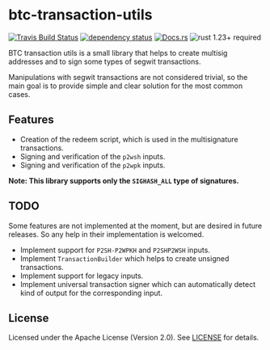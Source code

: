 # btc-transaction-utils

[![Travis Build Status](https://img.shields.io/travis/exonum/btc-transaction-utils/master.svg?label=Linux)](https://travis-ci.org/exonum/btc-transaction-utils)
[![dependency status](https://deps.rs/repo/github/exonum/btc-transaction-utils/status.svg)](https://deps.rs/repo/github/exonum/btc-transaction-utils)
[![Docs.rs](https://docs.rs/btc-transaction-utils/badge.svg)](https://docs.rs/btc-transaction-utils)
![rust 1.23+ required](https://img.shields.io/badge/rust-1.23+-blue.svg?label=Required%20Rust)

BTC transaction utils is a small library that helps to create multisig addresses
and to sign some types of segwit transactions.

Manipulations with segwit transactions are not considered trivial, so the main goal
is to provide simple and clear solution for the most common cases.

## Features

- Creation of the redeem script, which is used in the multisignature transactions.
- Signing and verification of the `p2wsh` inputs.
- Signing and verification of the `p2wpk` inputs.

**Note: This library supports only the `SIGHASH_ALL` type of signatures.**

## TODO

Some features are not implemented at the moment, but are desired in future releases. So any help
in their implementation is welcomed.

- Implement support for `P2SH-P2WPKH` and `P2SHP2WSH` inputs.
- Implement `TransactionBuilder` which helps to create unsigned transactions.
- Implement support for legacy inputs.
- Implement universal transaction signer which can automatically detect kind of output
  for the corresponding input.

## License

Licensed under the Apache License (Version 2.0). See [LICENSE](LICENSE) for details.
